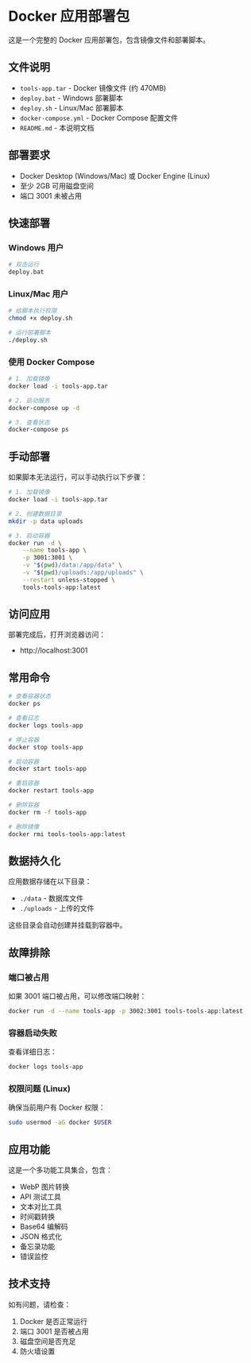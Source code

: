 # Docker 应用部署包

这是一个完整的 Docker 应用部署包，包含镜像文件和部署脚本。

## 文件说明

- `tools-app.tar` - Docker 镜像文件 (约 470MB)
- `deploy.bat` - Windows 部署脚本
- `deploy.sh` - Linux/Mac 部署脚本
- `docker-compose.yml` - Docker Compose 配置文件
- `README.md` - 本说明文档

## 部署要求

- Docker Desktop (Windows/Mac) 或 Docker Engine (Linux)
- 至少 2GB 可用磁盘空间
- 端口 3001 未被占用

## 快速部署

### Windows 用户

```bash
# 双击运行
deploy.bat
```

### Linux/Mac 用户

```bash
# 给脚本执行权限
chmod +x deploy.sh

# 运行部署脚本
./deploy.sh
```

### 使用 Docker Compose

```bash
# 1. 加载镜像
docker load -i tools-app.tar

# 2. 启动服务
docker-compose up -d

# 3. 查看状态
docker-compose ps
```

## 手动部署

如果脚本无法运行，可以手动执行以下步骤：

```bash
# 1. 加载镜像
docker load -i tools-app.tar

# 2. 创建数据目录
mkdir -p data uploads

# 3. 启动容器
docker run -d \
    --name tools-app \
    -p 3001:3001 \
    -v "$(pwd)/data:/app/data" \
    -v "$(pwd)/uploads:/app/uploads" \
    --restart unless-stopped \
    tools-tools-app:latest
```

## 访问应用

部署完成后，打开浏览器访问：

- http://localhost:3001

## 常用命令

```bash
# 查看容器状态
docker ps

# 查看日志
docker logs tools-app

# 停止容器
docker stop tools-app

# 启动容器
docker start tools-app

# 重启容器
docker restart tools-app

# 删除容器
docker rm -f tools-app

# 删除镜像
docker rmi tools-tools-app:latest
```

## 数据持久化

应用数据存储在以下目录：

- `./data` - 数据库文件
- `./uploads` - 上传的文件

这些目录会自动创建并挂载到容器中。

## 故障排除

### 端口被占用

如果 3001 端口被占用，可以修改端口映射：

```bash
docker run -d --name tools-app -p 3002:3001 tools-tools-app:latest
```

### 容器启动失败

查看详细日志：

```bash
docker logs tools-app
```

### 权限问题 (Linux)

确保当前用户有 Docker 权限：

```bash
sudo usermod -aG docker $USER
```

## 应用功能

这是一个多功能工具集合，包含：

- WebP 图片转换
- API 测试工具
- 文本对比工具
- 时间戳转换
- Base64 编解码
- JSON 格式化
- 备忘录功能
- 错误监控

## 技术支持

如有问题，请检查：

1. Docker 是否正常运行
2. 端口 3001 是否被占用
3. 磁盘空间是否充足
4. 防火墙设置
